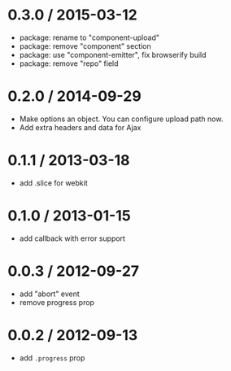 
0.3.0 / 2015-03-12
==================

  * package: rename to "component-upload"
  * package: remove "component" section
  * package: use "component-emitter", fix browserify build
  * package: remove "repo" field

0.2.0 / 2014-09-29
==================

  * Make options an object. You can configure upload path now.
  * Add extra headers and data for Ajax

0.1.1 / 2013-03-18
==================

  * add .slice for webkit

0.1.0 / 2013-01-15
==================

  * add callback with error support

0.0.3 / 2012-09-27
==================

  * add "abort" event
  * remove progress prop

0.0.2 / 2012-09-13
==================

  * add `.progress` prop
